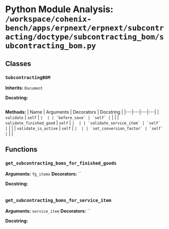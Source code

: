 # Python Module Analysis: `/workspace/cohenix-bench/apps/erpnext/erpnext/subcontracting/doctype/subcontracting_bom/subcontracting_bom.py`

## Classes

### `SubcontractingBOM`
**Inherits:** `Document`


**Docstring:**
```

```

**Methods:**
| Name | Arguments | Decorators | Docstring |
|---|---|---|---|
| `validate` | `self` | `` |  |
| `before_save` | `self` | `` |  |
| `validate_finished_good` | `self` | `` |  |
| `validate_service_item` | `self` | `` |  |
| `validate_is_active` | `self` | `` |  |
| `set_conversion_factor` | `self` | `` |  |





## Functions

### `get_subcontracting_boms_for_finished_goods`
**Arguments:** `fg_items`
**Decorators:** ``

**Docstring:**
```

```
### `get_subcontracting_boms_for_service_item`
**Arguments:** `service_item`
**Decorators:** ``

**Docstring:**
```

```

